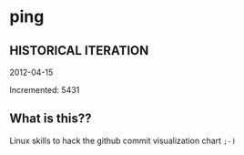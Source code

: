 # ping

## HISTORICAL ITERATION
2012-04-15

Incremented: 5431

## What is this?? 
Linux skills to hack the github commit visualization chart `;-)`
